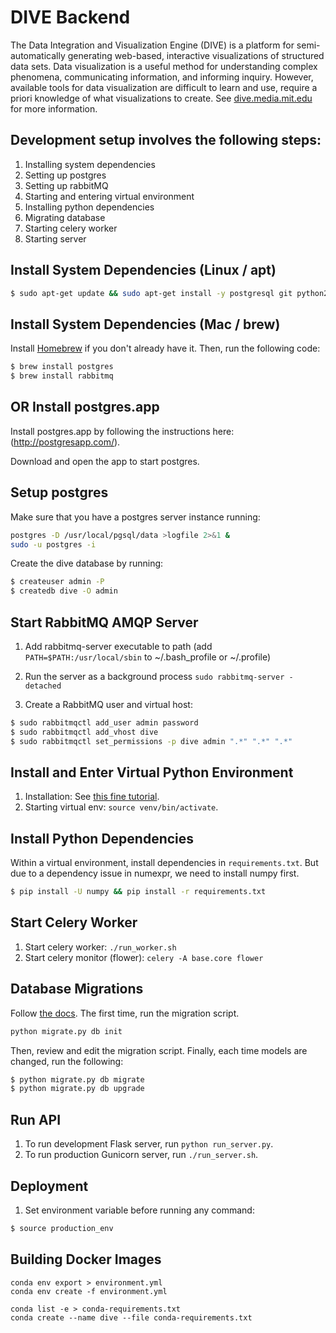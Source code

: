 DIVE Backend
=================================================
The Data Integration and Visualization Engine (DIVE) is a platform for semi-automatically generating web-based, interactive visualizations of structured data sets. Data visualization is a useful method for understanding complex phenomena, communicating information, and informing inquiry. However, available tools for data visualization are difficult to learn and use, require a priori knowledge of what visualizations to create. See [dive.media.mit.edu](http://dive.media.mit.edu) for more information.

Development setup involves the following steps:
--------
1. Installing system dependencies
2. Setting up postgres
3. Setting up rabbitMQ
4. Starting and entering virtual environment
5. Installing python dependencies
6. Migrating database
7. Starting celery worker
8. Starting server


Install System Dependencies (Linux / apt)
---------
```bash
$ sudo apt-get update && sudo apt-get install -y postgresql git python2.7 python-pip build-essential python-dev libpq-dev libssl-dev libffi-dev liblapack-dev gfortran libxml2-dev libxslt1-dev rabbitmq-server
```

Install System Dependencies (Mac / brew)
---------
Install [Homebrew](http://brew.sh/) if you don't already have it. Then, run the following code:
```bash
$ brew install postgres
$ brew install rabbitmq
```
OR Install postgres.app
---------
Install postgres.app by following the instructions here: (http://postgresapp.com/).

Download and open the app to start postgres.

Setup postgres
---------
Make sure that you have a postgres server instance running:

```bash
postgres -D /usr/local/pgsql/data >logfile 2>&1 &
sudo -u postgres -i
```

Create the dive database by running:
```bash
$ createuser admin -P
$ createdb dive -O admin
```

Start RabbitMQ AMQP Server
---------
1. Add rabbitmq-server executable to path (add `PATH=$PATH:/usr/local/sbin` to ~/.bash_profile or ~/.profile)
2. Run the server as a background process
`sudo rabbitmq-server -detached`

3. Create a RabbitMQ user and virtual host:
```bash
$ sudo rabbitmqctl add_user admin password
$ sudo rabbitmqctl add_vhost dive
$ sudo rabbitmqctl set_permissions -p dive admin ".*" ".*" ".*"
```


Install and Enter Virtual Python Environment
---------
1. Installation: See [this fine tutorial](http://simononsoftware.com/virtualenv-tutorial/).
2. Starting virtual env: `source venv/bin/activate`.


Install Python Dependencies
---------
Within a virtual environment, install dependencies in `requirements.txt`. But due to a dependency issue in numexpr, we need to install numpy first.
```bash
$ pip install -U numpy && pip install -r requirements.txt
```

Start Celery Worker
---------
1. Start celery worker: `./run_worker.sh`
2. Start celery monitor (flower): `celery -A base.core flower`


Database Migrations
--------
Follow [the docs](https://flask-migrate.readthedocs.org/en/latest/). The first time, run the migration script.
```bash
python migrate.py db init
```

Then, review and edit the migration script. Finally, each time models are changed, run the following:
```bash
$ python migrate.py db migrate
$ python migrate.py db upgrade
```

Run API
---------
1. To run development Flask server, run `python run_server.py`.
2. To run production Gunicorn server, run `./run_server.sh`.

Deployment
--------
1. Set environment variable before running any command:
```bash
$ source production_env
```

Building Docker Images
--------

```
conda env export > environment.yml
conda env create -f environment.yml

conda list -e > conda-requirements.txt
conda create --name dive --file conda-requirements.txt
```
